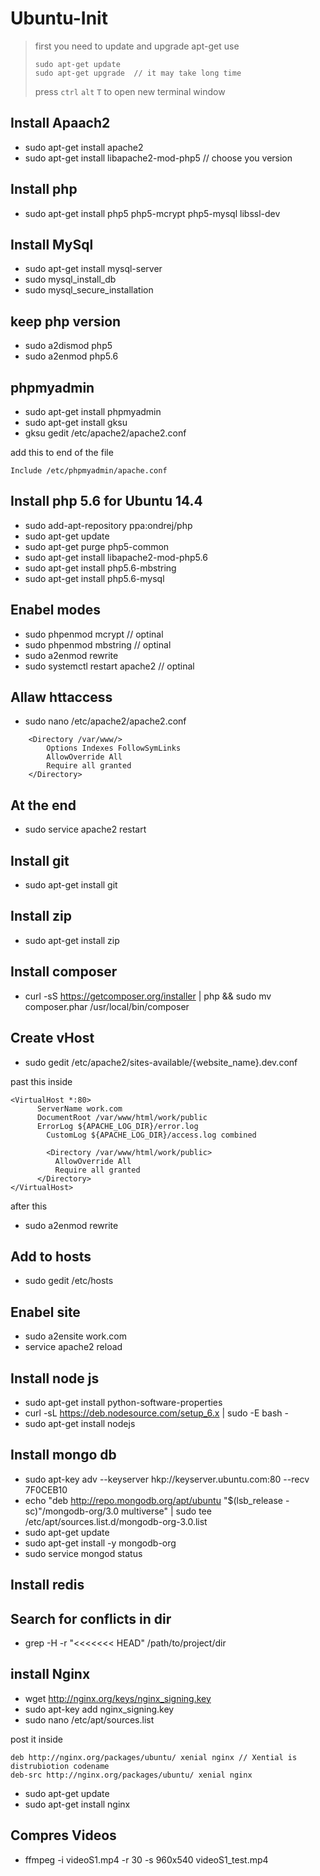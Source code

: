 # Ubuntu-Init


> first you need to update and upgrade apt-get
> use 
> ```
> sudo apt-get update
> sudo apt-get upgrade  // it may take long time
>```
> press `ctrl` `alt` `T` to open new terminal window

## Install Apaach2 
* sudo apt-get install apache2
* sudo apt-get install libapache2-mod-php5 // choose you version

## Install php 
* sudo apt-get install php5 php5-mcrypt php5-mysql libssl-dev
 
## Install MySql 
* sudo apt-get install mysql-server
* sudo mysql_install_db
* sudo mysql_secure_installation


## keep php version 

* sudo a2dismod php5
* sudo a2enmod php5.6


## phpmyadmin

* sudo apt-get install phpmyadmin     
* sudo apt-get install gksu
* gksu gedit /etc/apache2/apache2.conf

add this to end of the file

    Include /etc/phpmyadmin/apache.conf


## Install php 5.6 for Ubuntu 14.4

* sudo add-apt-repository ppa:ondrej/php
* sudo apt-get update
* sudo apt-get purge php5-common
* sudo apt-get install libapache2-mod-php5.6
* sudo apt-get install php5.6-mbstring
* sudo apt-get install php5.6-mysql



## Enabel modes

* sudo phpenmod mcrypt           // optinal
* sudo phpenmod mbstring           // optinal
* sudo a2enmod rewrite
* sudo systemctl restart apache2         // optinal

## Allaw httaccess

* sudo nano /etc/apache2/apache2.conf
```
    <Directory /var/www/>
        Options Indexes FollowSymLinks
        AllowOverride All
        Require all granted
    </Directory>
```



## At the end
* sudo service apache2 restart


## Install git 

* sudo apt-get install git

## Install zip 

* sudo apt-get install zip

## Install composer
* curl -sS https://getcomposer.org/installer | php && sudo mv composer.phar /usr/local/bin/composer



## Create vHost

* sudo gedit /etc/apache2/sites-available/{website_name}.dev.conf

past this inside

    <VirtualHost *:80>
          ServerName work.com
          DocumentRoot /var/www/html/work/public
   	      ErrorLog ${APACHE_LOG_DIR}/error.log
    	    CustomLog ${APACHE_LOG_DIR}/access.log combined
        
	        <Directory /var/www/html/work/public>
              AllowOverride All
              Require all granted
          </Directory>
    </VirtualHost>

after this 

* sudo a2enmod rewrite


## Add to hosts

* sudo gedit /etc/hosts


## Enabel site

* sudo a2ensite work.com
* service apache2 reload




## Install node js

* sudo apt-get install python-software-properties
* curl -sL https://deb.nodesource.com/setup_6.x | sudo -E bash -
* sudo apt-get install nodejs


## Install mongo db 

* sudo apt-key adv --keyserver hkp://keyserver.ubuntu.com:80 --recv 7F0CEB10
* echo "deb http://repo.mongodb.org/apt/ubuntu "$(lsb_release -sc)"/mongodb-org/3.0 multiverse" | sudo tee /etc/apt/sources.list.d/mongodb-org-3.0.list
* sudo apt-get update
* sudo apt-get install -y mongodb-org
* sudo service mongod status


## Install redis


## Search for conflicts in dir
* grep -H -r "<<<<<<< HEAD" /path/to/project/dir

## install Nginx

* wget http://nginx.org/keys/nginx_signing.key
* sudo apt-key add nginx_signing.key
* sudo nano /etc/apt/sources.list
   
post it inside

    deb http://nginx.org/packages/ubuntu/ xenial nginx // Xential is distrubiotion codename
    deb-src http://nginx.org/packages/ubuntu/ xenial nginx
* sudo apt-get update
* sudo apt-get install nginx

## Compres Videos 
* ffmpeg -i videoS1.mp4 -r 30 -s 960x540 videoS1_test.mp4
